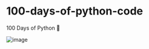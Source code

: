 # 100-days-of-python-code
100 Days of Python 🐍

![image](https://github.com/sharadsingh0303/100-days-of-python-code/assets/61176289/81456b92-612d-4932-a266-e571b9c46b86)
